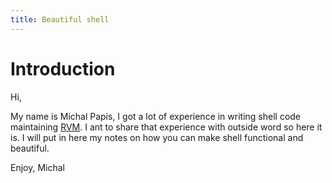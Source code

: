 ```yaml
---
title: Beautiful shell
---
```


# Introduction

Hi,

My name is Michal Papis, I got a lot of experience in writing shell code maintaining
[RVM](http://rvm.io). I ant to share that experience with outside word so here it is.
I will put in here my notes on how you can make shell functional and beautiful.

Enjoy,
Michal

